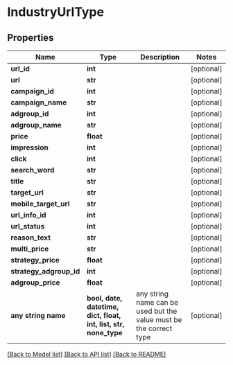 # IndustryUrlType


## Properties
Name | Type | Description | Notes
------------ | ------------- | ------------- | -------------
**url_id** | **int** |  | [optional] 
**url** | **str** |  | [optional] 
**campaign_id** | **int** |  | [optional] 
**campaign_name** | **str** |  | [optional] 
**adgroup_id** | **int** |  | [optional] 
**adgroup_name** | **str** |  | [optional] 
**price** | **float** |  | [optional] 
**impression** | **int** |  | [optional] 
**click** | **int** |  | [optional] 
**search_word** | **str** |  | [optional] 
**title** | **str** |  | [optional] 
**target_url** | **str** |  | [optional] 
**mobile_target_url** | **str** |  | [optional] 
**url_info_id** | **int** |  | [optional] 
**url_status** | **int** |  | [optional] 
**reason_text** | **str** |  | [optional] 
**multi_price** | **str** |  | [optional] 
**strategy_price** | **float** |  | [optional] 
**strategy_adgroup_id** | **int** |  | [optional] 
**adgroup_price** | **float** |  | [optional] 
**any string name** | **bool, date, datetime, dict, float, int, list, str, none_type** | any string name can be used but the value must be the correct type | [optional]

[[Back to Model list]](../README.md#documentation-for-models) [[Back to API list]](../README.md#documentation-for-api-endpoints) [[Back to README]](../README.md)


